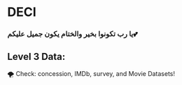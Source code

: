 # DECI

### يا رب تكونوا بخير والختام يكون جميل عليكم💕

## Level 3 Data:
🌪️ Check: concession, IMDb, survey, and Movie Datasets!
